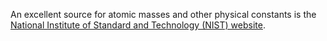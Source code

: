 An excellent source for atomic masses and other physical constants is the [National Institute of Standard and Technology (NIST) website](http://physics.nist.gov/cgi-bin/Compositions/stand_alone.pl?ele=&ascii=html&isotype=some).

